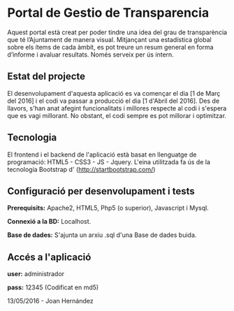 # Portal de Gestio de Transparencia
Aquest portal està creat per poder tindre una idea del grau de transparència que té l’Ajuntament de manera visual. Mitjançant una estadística global sobre els ítems de cada àmbit, es pot treure un resum general en forma d’informe i avaluar resultats. Només serveix per ús intern.

## Estat del projecte

El desenvolupament d'aquesta aplicació es va començar el dia [1 de Març del 2016] i el codi va passar a producció el dia [1 d'Abril del 2016]. Des de llavors, s'han anat afegint funcionalitats i millores respecte al codi i s'espera que es vagi millorant. No obstant, el codi sempre es pot millorar i optimitzar.

## Tecnologia

El frontend i el backend de l'aplicació està basat en llenguatge de programació: HTML5 - CSS3 - JS - Jquery. L'eina utilitzada fa ús de la tecnología Bootstrap d' (http://startbootstrap.com/)

## Configuració per desenvolupament i tests

**Prerequisits:** Apache2, HTML5, Php5 (o superior), Javascript i Mysql.

**Connexió a la BD:** Localhost.

**Base de dades:** S'ajunta un arxiu .sql d'una Base de dades buida.

## Accés a l'aplicació

**user:** administrador

 **pass:** 12345 (Codificat en md5)




13/05/2016 - Joan Hernández
